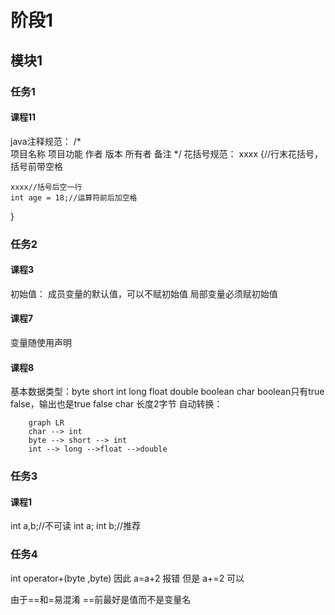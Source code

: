 # 阶段1
## 模块1
### 任务1
#### 课程11
java注释规范：
/*	
	项目名称
	项目功能
	作者
	版本
	所有者
	备注
*/
花括号规范：
xxxx {//行末花括号，括号前带空格

	xxxx//括号后空一行
	int age = 18;//运算符前后加空格
}
### 任务2
#### 课程3
初始值：
成员变量的默认值，可以不赋初始值
局部变量必须赋初始值
#### 课程7
变量随使用声明
#### 课程8
基本数据类型：byte short int long float double boolean char
boolean只有true false，输出也是true false
char 长度2字节
自动转换：
```mermaid
	graph LR
	char --> int
	byte --> short --> int
	int --> long -->float -->double
```
### 任务3
#### 课程1
int a,b;//不可读
int a;
int b;//推荐
### 任务4
int operator+(byte ,byte)
因此 a=a+2 报错
但是 a+=2 可以

由于==和=易混淆
==前最好是值而不是变量名